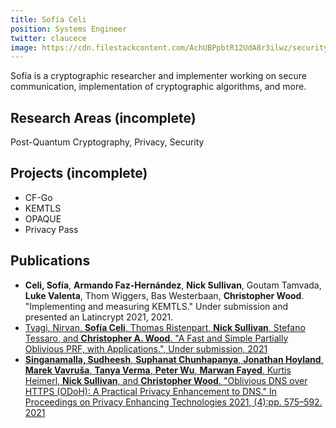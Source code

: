 ```yaml
---
title: Sofía Celi
position: Systems Engineer
twitter: claucece
image: https://cdn.filestackcontent.com/AchUBPpbtR12UdA8r3ilwz/security=policy:eyJleHBpcnkiOjIyMzEyNTc0MzcsImNhbGwiOlsicmVhZCIsImNvbnZlcnQiXSwiaGFuZGxlIjoid09FdnUxUnVTck93RHN5RE50QVQifQ==,signature:f4af3a85df6335fbdb9b712fc4018ed0d36569c633a3b16e91ee1bb9094e91be/cache=expiry:max/resize=w:600,h:600,fit:crop,align:faces/rotate=d:exif/wOEvu1RuSrOwDsyDNtAT
---
```

Sofía is a cryptographic researcher and implementer working on secure communication, implementation of cryptographic algorithms, and more.

## Research Areas (incomplete)
Post-Quantum Cryptography, Privacy, Security

## Projects (incomplete)
* CF-Go
* KEMTLS
* OPAQUE
* Privacy Pass

## Publications 
* **Celi, Sofía**, **Armando Faz-Hernández**, **Nick Sullivan**, Goutam Tamvada, **Luke Valenta**, Thom Wiggers, Bas Westerbaan, **Christopher Wood**. "Implementing and measuring KEMTLS." Under submission and presented an Latincrypt 2021, 2021.
* [Tyagi, Nirvan, **Sofía Celi**, Thomas Ristenpart, **Nick Sullivan**, Stefano Tessaro, and **Christopher A. Wood**. "A Fast and Simple Partially Oblivious PRF, with Applications.", Under submission, 2021](https://eprint.iacr.org/2021/864.pdf)
* [**Singanamalla, Sudheesh**, **Suphanat Chunhapanya**, **Jonathan Hoyland**, **Marek Vavruša**, **Tanya Verma**, **Peter Wu**, **Marwan Fayed**, Kurtis Heimerl, **Nick Sullivan**, and **Christopher Wood**. "Oblivious DNS over HTTPS (ODoH): A Practical Privacy Enhancement to DNS." In Proceedings on Privacy Enhancing Technologies 2021, (4):pp. 575–592. 2021](https://www.petsymposium.org/2021/files/papers/issue4/popets-2021-0085.pdf)


